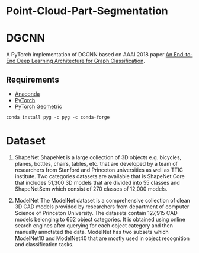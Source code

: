 # Point-Cloud-Part-Segmentation

# DGCNN
A PyTorch implementation of DGCNN based on AAAI 2018 paper 
[An End-to-End Deep Learning Architecture for Graph Classification](https://www.cse.wustl.edu/~muhan/papers/AAAI_2018_DGCNN.pdf).

## Requirements
- [Anaconda](https://www.anaconda.com/download/)
- [PyTorch](https://pytorch.org)
- [PyTorch Geometric](https://pytorch-geometric.readthedocs.io/en/latest/)
```
conda install pyg -c pyg -c conda-forge
```



# Dataset
1) ShapeNet
ShapeNet is a large collection of 3D objects e.g. bicycles,
planes, bottles, chairs, tables, etc. that are developed by a team
of researchers from Stanford and Princeton universities as
well as TTIC institute. Two categories datasets are available
that is ShapeNet Core that includes 51,300 3D models that
are divided into 55 classes and ShapeNetSem which consist
of 270 classes of 12,000 models.

2) ModelNet
The ModelNet dataset is a comprehensive collection of clean
3D CAD models provided by researchers from department
of computer Science of Princeton University. The datasets
contain 127,915 CAD models belonging to 662 object categories. It is obtained using online search engines after querying for each object category and then manually annotated
the data. ModelNet has two subsets which ModelNet10 and
ModelNet40 that are mostly used in object recognition and
classification tasks.
